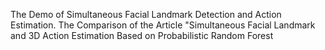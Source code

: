 The Demo of Simultaneous Facial Landmark Detection and Action Estimation.
The Comparison of the Article "Simultaneous Facial Landmark and 3D Action Estimation Based on Probabilistic Random Forest
